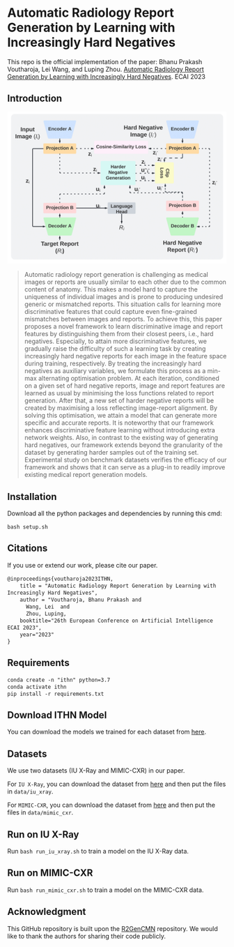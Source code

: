 # Automatic Radiology Report Generation by Learning with Increasingly Hard Negatives
This repo is the official implementation of the paper:
Bhanu Prakash Voutharoja, Lei Wang, and Luping Zhou. [Automatic Radiology Report Generation by Learning with Increasingly Hard Negatives](https://arxiv.org/abs/2305.07176). ECAI 2023

## Introduction
<p align="center">
    <img src="ITHN.png" width = "600"/>
</p>

>Automatic radiology report generation is challenging as medical images or reports are usually similar to each other due to the common content of anatomy. This makes a model hard to capture the uniqueness of individual images and is prone to producing undesired generic or mismatched reports. This situation calls for learning more discriminative features that could capture even fine-grained mismatches between images and reports. To achieve this, this paper proposes a novel framework to learn discriminative image and report features  by distinguishing them from their closest peers, i.e., hard negatives. Especially, to attain more discriminative features, we gradually raise the difficulty of such a learning task by creating increasingly hard negative reports for each image in the feature space during training, respectively. By treating the increasingly hard negatives as auxiliary variables, we formulate this process as a min-max alternating optimisation problem. At each iteration, conditioned on a given set of hard negative reports, image and report features are learned as usual by minimising the loss functions related to report generation. After that, a new set of harder negative reports will be created by maximising a loss reflecting image-report alignment. By solving this optimisation, we attain a model that can generate more specific and accurate reports. It is noteworthy that our framework enhances discriminative feature learning without introducing extra network weights. Also, in contrast to the existing way of generating hard negatives, our framework extends beyond the granularity of the dataset by generating harder samples out of the training set. Experimental study on benchmark datasets verifies the efficacy of our framework and shows that it can serve as a plug-in to readily improve existing medical report generation models.

## Installation
Download all the python packages and dependencies by running this cmd:
```
bash setup.sh
```

## Citations

If you use or extend our work, please cite our paper.
```
@inproceedings{voutharoja2023ITHN,
    title = "Automatic Radiology Report Generation by Learning with Increasingly Hard Negatives",
    author = "Voutharoja, Bhanu Prakash and
      Wang, Lei  and
      Zhou, Luping,
    booktitle="26th European Conference on Artificial Intelligence ECAI 2023",
    year="2023"
}
```

## Requirements

```
conda create -n "ithn" python=3.7
conda activate ithn
pip install -r requirements.txt
```


## Download ITHN Model
You can download the models we trained for each dataset from [here](https://drive.google.com/drive/folders/1cLuEET1QPO3qEDKEbw2nhVZm_arIeRnC?usp=sharing).

## Datasets
We use two datasets (IU X-Ray and MIMIC-CXR) in our paper.

For `IU X-Ray`, you can download the dataset from [here](https://drive.google.com/file/d/1c0BXEuDy8Cmm2jfN0YYGkQxFZd2ZIoLg/view?usp=sharing) and then put the files in `data/iu_xray`.

For `MIMIC-CXR`, you can download the dataset from [here](https://physionet.org/content/mimic-cxr/) and then put the files in `data/mimic_cxr`.

## Run on IU X-Ray

Run `bash run_iu_xray.sh` to train a model on the IU X-Ray data.

## Run on MIMIC-CXR

Run `bash run_mimic_cxr.sh` to train a model on the MIMIC-CXR data.

## Acknowledgment

This GitHub repository is built upon the [R2GenCMN](https://github.com/cuhksz-nlp/R2GenCMN) repository. We would like to thank the authors for sharing their code publicly.
